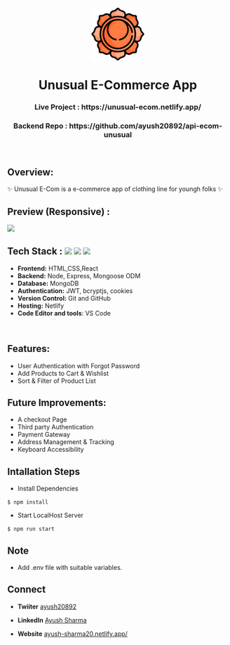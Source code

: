 <p align="center">
  <a href="https://unusual-ecom.netlify.app/" rel="noopener" target="_blank"><img src="/src/icon/Utility-UI-128.png" width="120" height="120" align="center"/></a>

</p>

<h1 align="center">
           Unusual E-Commerce App
</h1>

<div align="center">


</div>

<h3 align="center">
  Live Project : https://unusual-ecom.netlify.app/
</h3>

<h3 align="center">
  Backend Repo : https://github.com/ayush20892/api-ecom-unusual
 </h3>
 
<br />

## Overview:
<p>✨ Unusual E-Com is a e-commerce app of clothing line for youngh folks ✨</p>

## Preview (Responsive) :
![](/src/icon/unusual-ecom.gif)

## Tech Stack :  <img src="https://img.shields.io/badge/react%20-%23121011.svg?&style=for-the-badge&logo=react&logoColor=white"/> <img src="https://img.shields.io/badge/express%20-%23121011.svg?&style=for-the-badge&logo=express&logoColor=white" /> <img src="https://img.shields.io/badge/MongoDB%20-%23121011.svg?&style=for-the-badge&logo=MongoDB&logoColor=white"/> 

- **Frontend:** HTML,CSS,React 
- **Backend:** Node, Express, Mongoose ODM
- **Database:** MongoDB
- **Authentication:** JWT, bcryptjs, cookies
- **Version Control:** Git and GitHub
- **Hosting:** Netlify
- **Code Editor and tools**: VS Code

 <br />
 
## Features: 
- User Authentication with Forgot Password
- Add Products to Cart & Wishlist
- Sort & Filter of Product List

## Future Improvements:
- A checkout Page
- Third party Authentication
- Payment Gateway
- Address Management & Tracking
- Keyboard Accessibility

## Intallation Steps
- Install Dependencies
```
$ npm install
```
- Start LocalHost Server
```
$ npm run start
```

## Note
- Add .env file with suitable variables.

## Connect
- **Twiiter** [ayush20892](https://twitter.com/ayush20892)
- **LinkedIn** [Ayush Sharma](https://www.linkedin.com/in/ayush-sharma-0b82b6169/)
- **Website** [ayush-sharma20.netlify.app/](https://ayush-sharma20.netlify.app/)

  
  <br />
  <br />
